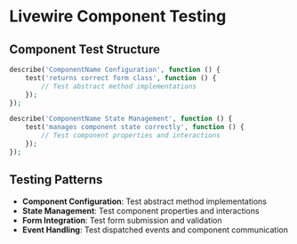 # Livewire Component Testing

## Component Test Structure
```php
describe('ComponentName Configuration', function () {
    test('returns correct form class', function () {
        // Test abstract method implementations
    });
});

describe('ComponentName State Management', function () {
    test('manages component state correctly', function () {
        // Test component properties and interactions
    });
});
```

## Testing Patterns
- **Component Configuration**: Test abstract method implementations
- **State Management**: Test component properties and interactions
- **Form Integration**: Test form submission and validation
- **Event Handling**: Test dispatched events and component communication
